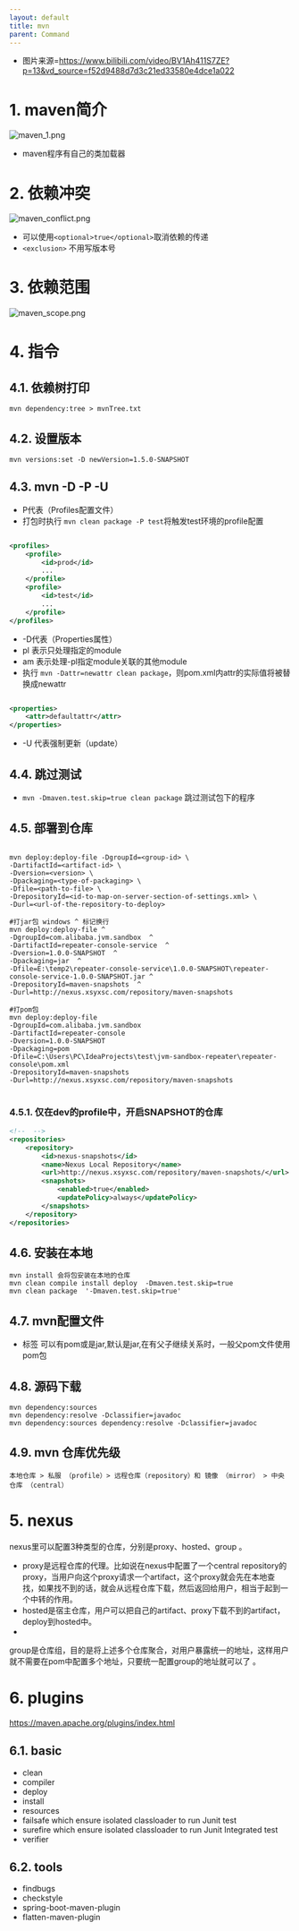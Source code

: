 ```yaml
---
layout: default
title: mvn
parent: Command
---
```


- 图片来源=https://www.bilibili.com/video/BV1Ah411S7ZE?p=13&vd_source=f52d9488d7d3c21ed33580e4dce1a022

# 1. maven简介

![maven_1.png](img%2Fmaven_1.png)

- maven程序有自己的类加载器

# 2. 依赖冲突

![maven_conflict.png](img%2Fmaven_conflict.png)

- 可以使用`<optional>true</optional>`取消依赖的传递
- `<exclusion>` 不用写版本号

# 3. 依赖范围

![maven_scope.png](img%2Fmaven_scope.png)

# 4. 指令

## 4.1. 依赖树打印

```shell
mvn dependency:tree > mvnTree.txt
```

## 4.2. 设置版本

```shell
mvn versions:set -D newVersion=1.5.0-SNAPSHOT
```

## 4.3. mvn -D -P -U

- P代表（Profiles配置文件）
- 打包时执行 `mvn clean package -P test`将触发test环境的profile配置

```xml

<profiles>
    <profile>
        <id>prod</id>
        ...
    </profile>
    <profile>
        <id>test</id>
        ...
    </profile>
</profiles>


```

- -D代表（Properties属性）
- pl 表示只处理指定的module
- am 表示处理-pl指定module关联的其他module
- 执行 `mvn -Dattr=newattr clean package`，则pom.xml内attr的实际值将被替换成newattr

```xml

<properties>
    <attr>defaultattr</attr>
</properties>

```

- -U 代表强制更新（update）

## 4.4. 跳过测试

- `mvn -Dmaven.test.skip=true clean package` 跳过测试包下的程序

## 4.5. 部署到仓库

```shell

mvn deploy:deploy-file -DgroupId=<group-id> \
-DartifactId=<artifact-id> \
-Dversion=<version> \
-Dpackaging=<type-of-packaging> \
-Dfile=<path-to-file> \
-DrepositoryId=<id-to-map-on-server-section-of-settings.xml> \
-Durl=<url-of-the-repository-to-deploy>

#打jar包 windows ^ 标记换行
mvn deploy:deploy-file ^
-DgroupId=com.alibaba.jvm.sandbox  ^
-DartifactId=repeater-console-service  ^
-Dversion=1.0.0-SNAPSHOT  ^
-Dpackaging=jar  ^
-Dfile=E:\temp2\repeater-console-service\1.0.0-SNAPSHOT\repeater-console-service-1.0.0-SNAPSHOT.jar ^
-DrepositoryId=maven-snapshots  ^
-Durl=http://nexus.xsyxsc.com/repository/maven-snapshots

#打pom包
mvn deploy:deploy-file 
-DgroupId=com.alibaba.jvm.sandbox 
-DartifactId=repeater-console 
-Dversion=1.0.0-SNAPSHOT 
-Dpackaging=pom 
-Dfile=C:\Users\PC\IdeaProjects\test\jvm-sandbox-repeater\repeater-console\pom.xml 
-DrepositoryId=maven-snapshots 
-Durl=http://nexus.xsyxsc.com/repository/maven-snapshots


```

### 4.5.1. 仅在dev的profile中，开启SNAPSHOT的仓库

```xml
<!--  -->
<repositories>
    <repository>
        <id>nexus-snapshots</id>
        <name>Nexus Local Repository</name>
        <url>http://nexus.xsyxsc.com/repository/maven-snapshots/</url>
        <snapshots>
            <enabled>true</enabled>
            <updatePolicy>always</updatePolicy>
        </snapshots>
    </repository>
</repositories>
```

## 4.6. 安装在本地

```shell
mvn install 会将包安装在本地的仓库
mvn clean compile install deploy  -Dmaven.test.skip=true
mvn clean package  '-Dmaven.test.skip=true'

```

## 4.7. mvn配置文件

- <package></package>标签 可以有pom或是jar,默认是jar,在有父子继续关系时，一般父pom文件使用pom包

## 4.8. 源码下载

```shell
mvn dependency:sources
mvn dependency:resolve -Dclassifier=javadoc
mvn dependency:sources dependency:resolve -Dclassifier=javadoc
```

## 4.9. mvn 仓库优先级

```shell
本地仓库 > 私服 （profile）> 远程仓库（repository）和 镜像 （mirror） > 中央仓库 （central）
```

# 5. nexus

nexus里可以配置3种类型的仓库，分别是proxy、hosted、group 。

- proxy是远程仓库的代理。比如说在nexus中配置了一个central
  repository的proxy，当用户向这个proxy请求一个artifact，这个proxy就会先在本地查找，如果找不到的话，就会从远程仓库下载，然后返回给用户，相当于起到一个中转的作用。
- hosted是宿主仓库，用户可以把自己的artifact、proxy下载不到的artifact，deploy到hosted中。
-

group是仓库组，目的是将上述多个仓库聚合，对用户暴露统一的地址，这样用户就不需要在pom中配置多个地址，只要统一配置group的地址就可以了 。

# 6. plugins

https://maven.apache.org/plugins/index.html

## 6.1. basic

- clean
- compiler
- deploy
- install
- resources
- failsafe which ensure isolated classloader to run Junit test
- surefire which ensure isolated classloader to run Junit Integrated test
- verifier

## 6.2. tools

- findbugs
- checkstyle
- spring-boot-maven-plugin
- flatten-maven-plugin